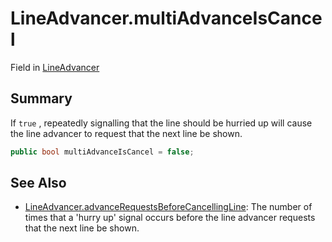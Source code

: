 # LineAdvancer.multiAdvanceIsCancel

Field in [LineAdvancer](/docs/api/csharp/yarn.unity.lineadvancer.md)

## Summary


If  `true` , repeatedly signalling that the line
should be hurried up will cause the line advancer to request that
the next line be shown.


```csharp
public bool multiAdvanceIsCancel = false;
```

## See Also

* [LineAdvancer.advanceRequestsBeforeCancellingLine](/docs/api/csharp/yarn.unity.lineadvancer.advancerequestsbeforecancellingline.md): The number of times that a 'hurry up' signal occurs before the line advancer requests that the next line be shown.

